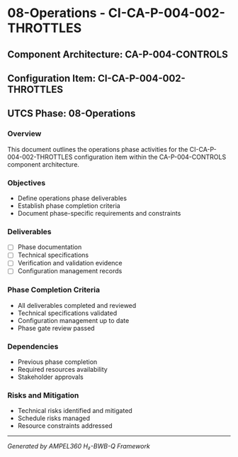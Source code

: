 # 08-Operations - CI-CA-P-004-002-THROTTLES

## Component Architecture: CA-P-004-CONTROLS
## Configuration Item: CI-CA-P-004-002-THROTTLES
## UTCS Phase: 08-Operations

### Overview
This document outlines the operations phase activities for the CI-CA-P-004-002-THROTTLES configuration item within the CA-P-004-CONTROLS component architecture.

### Objectives
- Define operations phase deliverables
- Establish phase completion criteria
- Document phase-specific requirements and constraints

### Deliverables
- [ ] Phase documentation
- [ ] Technical specifications
- [ ] Verification and validation evidence
- [ ] Configuration management records

### Phase Completion Criteria
- All deliverables completed and reviewed
- Technical specifications validated
- Configuration management up to date
- Phase gate review passed

### Dependencies
- Previous phase completion
- Required resources availability
- Stakeholder approvals

### Risks and Mitigation
- Technical risks identified and mitigated
- Schedule risks managed
- Resource constraints addressed

---
*Generated by AMPEL360 H₂-BWB-Q Framework*
